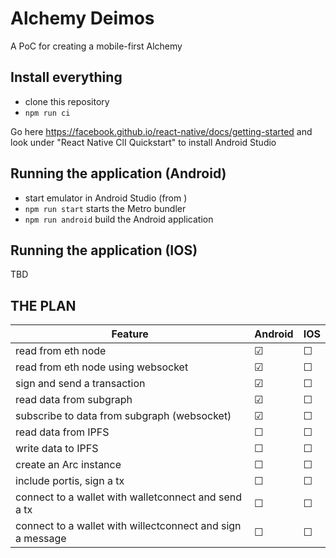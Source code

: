 # Alchemy Deimos

A PoC for creating a mobile-first Alchemy


## Install everything

* clone this repository
* `npm run ci`


Go here https://facebook.github.io/react-native/docs/getting-started and look under "React Native ClI Quickstart" to install Android Studio

## Running the application (Android)

* start emulator in Android Studio (from )
* `npm run start` starts the Metro bundler
* `npm run android` build the Android application


## Running the application (IOS)

TBD


## THE PLAN

| Feature | Android | IOS |
|---------|---------|---------
| read from eth node |  &#9745; | &#9744;  
| read from eth node using websocket|  &#9745; | &#9744;  
| sign and send a transaction|  &#9745; | &#9744;  
| read data from subgraph |  &#9745; | &#9744;  
| subscribe to data from subgraph (websocket)|  &#9745; | &#9744;  
| read data from IPFS |  &#9744; | &#9744;  
| write data to IPFS |  &#9744; | &#9744;  
| create an Arc instance |  &#9744; | &#9744;  
| include portis, sign a tx | &#9744; | &#9744;  
| connect to a wallet with walletconnect and send a tx |  &#9744; | &#9744;  
| connect to a wallet with willectconnect and sign a  message |  &#9744; | &#9744;  
